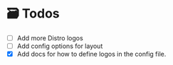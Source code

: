 # 🗃️ Todos
- [ ] Add more Distro logos
- [ ] Add config options for layout
- [x] Add docs for how to define logos in the config file.